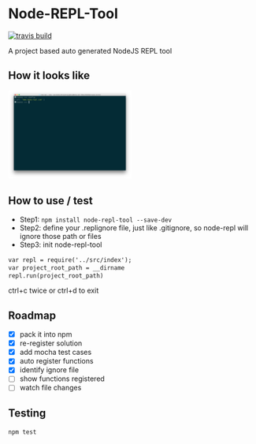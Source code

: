 # Node-REPL-Tool
[![travis build](https://api.travis-ci.org/atom2ueki/node-repl-tool.svg?branch=master)](https://travis-ci.org/atom2ueki//node-repl-tool)

A project based auto generated NodeJS REPL tool

## How it looks like
<img src="https://github.com/atom2ueki/node-repl/blob/master/sample.png" width="250">

## How to use / test
- Step1: `npm install node-repl-tool --save-dev`
- Step2: define your .replignore file, just like .gitignore, so node-repl will ignore those path or files
- Step3: init node-repl-tool
```
var repl = require('../src/index');
var project_root_path = __dirname
repl.run(project_root_path)

```

ctrl+c twice or ctrl+d to exit

## Roadmap
- [x] pack it into npm
- [x] re-register solution
- [x] add mocha test cases
- [x] auto register functions
- [x] identify ignore file
- [ ] show functions registered
- [ ] watch file changes

## Testing
```
npm test
```

